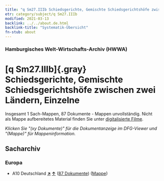 ```yaml
---
title: "q Sm27.IIIb Schiedsgerichte, Gemischte Schiedsgerichtshöfe zwischen zwei Ländern, Einzelne"
etr: category/subject/q Sm27.IIIb
modified: 2021-03-13
backlink: ../../about.de.html
backlink-title: "Systematik-Übersicht"
fn-stub: about
---
```


### Hamburgisches Welt-Wirtschafts-Archiv (HWWA)
# [q Sm27.IIIb]{.gray}&#8201; Schiedsgerichte, Gemischte Schiedsgerichtshöfe zwischen zwei Ländern, Einzelne&#160; 




Insgesamt 1 Sach-Mappen, 87 Dokumente - Mappen unvollständig.
Nicht als Mappe aufbereitetes Material finden Sie unter [digitalisierte Filme](/film/h1_sh).

_Klicken Sie "(xy Dokumente)" für die Dokumentanzeige im DFG-Viewer und "(Mappe)" für Mappeninformation._

## Sacharchiv




### Europa

- A10 Deutschland [**&nearr;**](../../../geo/i/126128/about.de.html "Deutschland (alle Mappen)") [**&uarr;**](../../../geo/about.de.html#A10 "Ländersystematik") (<a href="https://pm20.zbw.eu/dfgview/sh/126128,145978" title="über: Deutschland : Schiedsgerichte, Gemischte Schiedsgerichtshöfe zwischen zwei Ländern, Einzelne" target="_blank">87 Dokumente</a>) ([Mappe](../../../../folder/sh/1261xx/126128/1459xx/145978/about.de.html))


